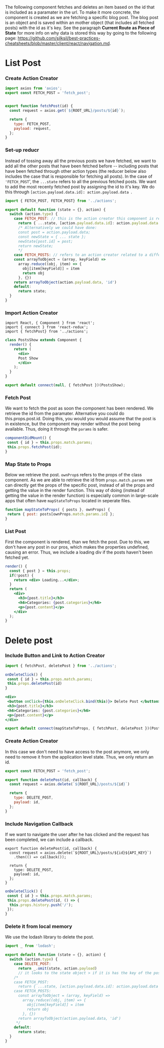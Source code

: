 The following component fetches and deletes an item based on the id that is included as a paramater in the url. To make it more concrete, the component is created as we are fetching a specific blog post. The blog post is an object and is saved within an mother object (that includes all fetched posts) with the id as it's key. See the paragraph **Current Route as Piece of State** for more info on why data is stored this way by going to the following page: https://github.com/silksil/best-practices-cheatsheets/blob/master/client/react/navigation.md.  

# List Post
### Create Action Creator
```jsx
import axios from 'axios';
export const FETCH_POST = 'fetch_post';


export function fetchPost(id) {
  const request = axios.get(`${ROOT_URL}/posts/${id}`);

  return {
    type: FETCH_POST,
    payload: request,
  };
}
```

### Set-up reducr
Instead of tossing away all the previous posts we have fetched, we want to add all the other posts that have been fetched before -- including posts that have been fetched through other action types (the reducer below also includes the case that is responsible for fetching all posts). In the case of `'FETCH_POST`', the  `...state` refers to all the previous fetched posts. We want to add the most recenty fetched post by assigning the id to it's key. We do this through `[action.payload.data.id]: action.payload.data `.
```jsx
import { FETCH_POST, FETCH_POST} from '../actions';

export default function (state = {}, action) {
  switch (action.type) {
    case FETCH_POST: // this is the action creator this component is referring too
      return { ...state, [action.payload.data.id]: action.payload.data }
      /* Alternatively we could have done:
      const post = action.payload.data;
      const newState = { ... state };
      newState[post.id] = post;
      return newState;
      */ 
    case FETCH_POSTS: // refers to an action creator related to a different component
    const arrayToObject = (array, keyField) =>
      array.reduce((obj, item) => {
        obj[item[keyField]] = item
        return obj
      }, {})
    return arrayToObject(action.payload.data, 'id')
    default:
      return state;
  }
}
```
### Import Action Creator
```
import React, { Component } from 'react';
import { connect } from 'react-redux';
import { fetchPost} from '../actions';
```
```jsx
class PostsShow extends Component {
  render() {
    return (
      <div>
      Post Show
      </div>
    );
  }
}
```
```jsx
export default connect(null, { fetchPost })(PostsShow);
````
### Fetch Post
We want to fetch the post as soon the component has been rendered. We retrieve the id from the paramater. Alternative you could do this.props.post.id. Doing this, you would you would assume that the post is in existence, but the component may render without the post being available. Thus, doing it through the `params` is safer. 
```jsx
componentDidMount() {
 const { id } = this.props.match.params;
 this.props.fetchPost(id);
}
```
### Map State to Props
Below we retrieve the post. `ownProp`s refers to the props of the class component. As we are able to retrieve the id from `props.match.params` we can directly get the props of the specific post, instead of all the props and getting the value in the render function. This way of doing (instead of getting the value in the render function) is especially common in large-scale apps that often have `mapStateToProps` located in seperate files. 
```jsx
function mapStateToProps( { posts }, ownProps) {
 return { post: posts[ownProps.match.params.id] };
}
```
### List Post
First the component is rendered, than we fetch the post. Due to this, we don't have any post in our pros, which makes the properties undefined, causing an error. Thus, we include a loading div if the posts haven't been fetched yet.  
```jsx
render() {
  const { post } = this.props;
  if(!post) {
    return <div> Loading...</div>;
  }
  return (
    <div>
      <h3>{post.title}</h3>
      <h6>Categories: {post.categories}</h6>
      <p>{post.content}</p>
    </div>
  );
}
```
# Delete post 
### Include Button and Link to Action Creator
```jsx
import { fetchPost, deletePost } from '../actions';
```
```jsx
onDeleteClick() {
 const { id } = this.props.match.params;
 this.props.deletePost(id)
}
```
```jsx
<div>
 <button onClick={this.onDeleteClick.bind(this)}> Delete Post </button>
 <h3>{post.title}</h3>
 <h6>Categories: {post.categories}</h6>
 <p>{post.content}</p>
</div>
```
```jsx
export default connect(mapStateToProps, { fetchPost, deletePost })(PostsShow);
```
### Create Action Creator
In this case we don't need to have access to the post anymore, we only need to remove it from the application level state. Thus, we only return an id. 
```jsx
export const FETCH_POST = 'fetch_post';

export function deletePost(id, callback) {
  const request = axios.delete(`${ROOT_URL}/posts/${id}`)

  return {
    type: DELETE_POST,
    payload: id,
  };
}
```
### Include Navigation Callback
If we want to navigate the user after he has clicked and the request has been completed,  we can include a callback.
```
export function deletePost(id, callback) {
  const request = axios.delete(`${ROOT_URL}/posts/${id}${API_KEY}`)
    .then(() => callback());

  return {
    type: DELETE_POST,
    payload: id,
  };
}
```
```jsx
onDeleteClick() {
 const { id } = this.props.match.params;
 this.props.deletePost(id, () => {
  this.props.history.push('/');
 });
}
```
### Delete it from local memory
We use the lodash library to delete the post.
```jsx
import _ from 'lodash';

export default function (state = {}, action) {
  switch (action.type) {
    case DELETE_POST:
      return _.omit(state, action.payload) 
      // it looks to the state object > if it is has the key of the post id > delete it
    /*
    case FETCH_POST:
      return { ...state, [action.payload.data.id]: action.payload.data };
    case FETCH_POSTS:
      const arrayToObject = (array, keyField) =>
        array.reduce((obj, item) => {
          obj[item[keyField]] = item
          return obj
        }, {})
      return arrayToObject(action.payload.data, 'id')
     */
    default:
      return state;
  }
}
```



